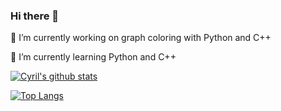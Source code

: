 ### Hi there 👋

🔭 I’m currently working on graph coloring with Python and C++

🌱 I’m currently learning Python and C++

[![Cyril's github stats](https://github-readme-stats.vercel.app/api?username=Cyril-Grl&count_private=true&show_icons=true&theme=merko)](https://github.com/Cyril-Grl/github-readme-stats)


[![Top Langs](https://github-readme-stats.vercel.app/api/top-langs/?username=Cyril-Grl&count_private=true&theme=merko&langs_count=8&hide=jupyter-notebook)](https://github.com/Cyril-Grl/github-readme-stats)
